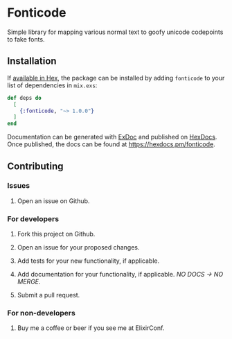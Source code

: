# Fonticode

Simple library for mapping various normal text to goofy unicode codepoints to fake fonts.

## Installation

If [available in Hex](https://hex.pm/docs/publish), the package can be installed
by adding `fonticode` to your list of dependencies in `mix.exs`:

```elixir
def deps do
  [
    {:fonticode, "~> 1.0.0"}
  ]
end
```

Documentation can be generated with [ExDoc](https://github.com/elixir-lang/ex_doc)
and published on [HexDocs](https://hexdocs.pm). Once published, the docs can
be found at <https://hexdocs.pm/fonticode>.

## Contributing

### Issues

1. Open an issue on Github.

### For developers

1. Fork this project on Github.

2. Open an issue for your proposed changes.

3. Add tests for your new functionality, if applicable.

4. Add documentation for your functionality, if applicable. *NO DOCS -> NO MERGE*.

5. Submit a pull request.

### For non-developers

1. Buy me a coffee or beer if you see me at ElixirConf.
